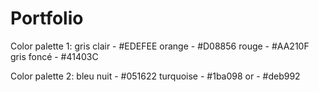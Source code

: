 # Portfolio 

Color palette 1: 
gris clair - #EDEFEE
orange - #D08856
rouge - #AA210F
gris foncé - #41403C


Color palette 2: 
bleu nuit - #051622
turquoise - #1ba098
or - #deb992
